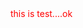 <html>
  <style>
    .red{
      color:red;
    }
  </style>
  <div class="red" > this is test....ok</div>
</html>

